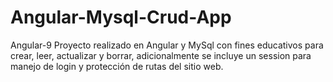 # Angular-Mysql-Crud-App
Angular-9
Proyecto realizado en Angular y MySql con fines educativos para crear, leer, actualizar y borrar, adicionalmente se incluye un session para manejo de login y protección de rutas del sitio web.

